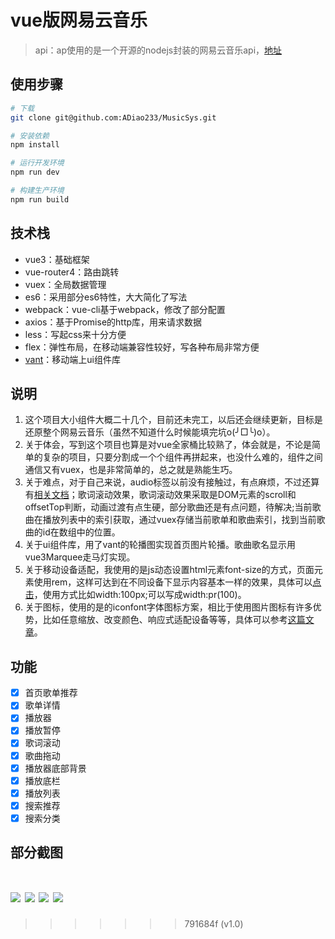 
# vue版网易云音乐

> api：ap使用的是一个开源的nodejs封装的网易云音乐api，[地址](https://binaryify.github.io/NeteaseCloudMusicApi/#/?id=%e5%ae%89%e8%a3%85)

## 使用步骤

``` bash
# 下载
git clone git@github.com:ADiao233/MusicSys.git

# 安装依赖
npm install

# 运行开发环境
npm run dev

# 构建生产环境
npm run build

```

## 技术栈
 + vue3：基础框架
 + vue-router4：路由跳转
 + vuex：全局数据管理
 + es6：采用部分es6特性，大大简化了写法
 + webpack：vue-cli基于webpack，修改了部分配置
 + axios：基于Promise的http库，用来请求数据
 + less：写起css来十分方便
 + flex：弹性布局，在移动端兼容性较好，写各种布局非常方便
 + [vant](https://vant-contrib.gitee.io/vant/#/zh-CN)：移动端上ui组件库

## 说明
1. 这个项目大小组件大概二十几个，目前还未完工，以后还会继续更新，目标是还原整个网易云音乐（虽然不知道什么时候能填完坑o(╯□╰)o）。
2. 关于体会，写到这个项目也算是对vue全家桶比较熟了，体会就是，不论是简单的复杂的项目，只要分割成一个个组件再拼起来，也没什么难的，组件之间通信又有vuex，也是非常简单的，总之就是熟能生巧。
4. 关于难点，对于自己来说，audio标签以前没有接触过，有点麻烦，不过还算有[相关文档](http://caibaojian.com/html5-audio.html)；歌词滚动效果，歌词滚动效果采取是DOM元素的scroll和offsetTop判断，动画过渡有点生硬，部分歌曲还是有点问题，待解决;当前歌曲在播放列表中的索引获取，通过vuex存储当前歌单和歌曲索引，找到当前歌曲的id在数组中的位置。
4. 关于ui组件库，用了vant的轮播图实现首页图片轮播。歌曲歌名显示用vue3Marquee走马灯实现。
5. 关于移动设备适配，我使用的是js动态设置html元素font-size的方式，页面元素使用rem，这样可达到在不同设备下显示内容基本一样的效果，具体可以[点击](https://segmentfault.com/a/1190000008721148)，使用方式比如width:100px;可以写成width:pr(100)。
6. 关于图标，使用的是的iconfont字体图标方案，相比于使用图片图标有许多优势，比如任意缩放、改变颜色、响应式适配设备等等，具体可以参考[这篇文章](https://www.w3cplus.com/css3/icon-fonts.html)。


## 功能
- [x] 首页歌单推荐
- [x] 歌单详情
- [x] 播放器
- [x] 播放暂停
- [x] 歌词滚动
- [x] 歌曲拖动
- [x] 播放器底部背景
- [x] 播放底栏
- [x] 播放列表
- [x] 搜索推荐
- [x] 搜索分类

## 部分截图
![](public/img/1.jpg)
![](public/img/2.jpg)
![](public/img/3.jpg)
![](public/img/4.jpg)
=======
>>>>>>> 791684f (v1.0)
